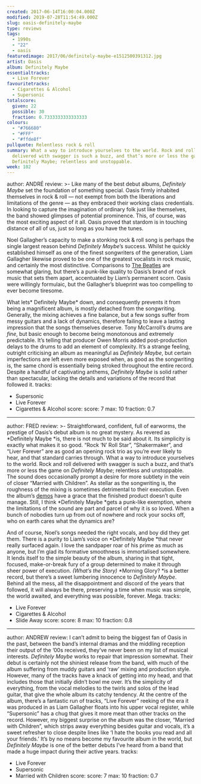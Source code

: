 ```yaml
---
created: 2017-06-14T16:00:04.000Z
modified: 2019-07-28T11:54:49.000Z
slug: oasis-definitely-maybe
type: reviews
tags:
  - 1990s
  - "22"
  - oasis
featuredimage: 2017/06/definitely-maybe-e1512500391312.jpg
artist: Oasis
album: Definitely Maybe
essentialtracks:
  - Live Forever
favouritetracks:
  - Cigarettes & Alcohol
  - Supersonic
totalscore:
  given: 22
  possible: 30
  fraction: 0.7333333333333333
colours:
  - "#766680"
  - "#FFF"
  - "#ffde8f"
pullquote: Relentless rock & roll
summary: What a way to introduce yourselves to the world. Rock and roll
  delivered with swagger is such a buzz, and that’s more or less the game on
  Definitely Maybe; relentless and unstoppable.
week: 102
---
```

author: ANDRÉ
review: >-
  Like many of the best debut albums, *Definitely Maybe* set the foundation of
  something special. Oasis firmly inhabited themselves in rock & roll — not
  exempt from both the liberations and limitations of the genre — as they
  embraced their working class credentials. In looking to capture the
  imagination of ordinary folk just like themselves, the band showed glimpses of
  potential prominence. This, of course, was the most exciting aspect of it all.
  Oasis proved that stardom is in touching distance of all of us, just so long
  as you have the tunes.

  Noel Gallagher’s capacity to make a stonking rock & roll song is perhaps the single largest reason behind *Definitely Maybe*’s success. Whilst he quickly established himself as one of the finest songwriters of the generation, Liam Gallagher likewise proved to be one of the greatest vocalists in rock music, and certainly the most distinctive. Comparisons to [The Beatles](<https://audioxide.com/reviews/the-beatles-revolver/>) are somewhat glaring, but there’s a punk-like quality to Oasis’s brand of rock music that sets them apart, accentuated by Liam’s permanent scorn. Oasis were willingly formulaic, but the Gallagher’s blueprint was too compelling to ever become tiresome.

  What lets* Definitely Maybe* down, and consequently prevents it from being a magnificent album, is mostly detached from the songwriting. Generally, the mixing achieves a fine balance, but a few songs suffer from messy guitars and a lack of dynamics, therefore failing to leave a lasting impression that the songs themselves deserve. Tony McCarroll’s drums are *fine*, but basic enough to become being monotonous and extremely predictable. It’s telling that producer Owen Morris added post-production delays to the drums to add an element of complexity. It’s a strange feeling, outright criticising an album as meaningful as *Definitely Maybe*, but certain imperfections are left even more exposed when, as good as the songwriting is, the same chord is essentially being stroked throughout the entire record. Despite a handful of captivating anthems, *Definitely Maybe* is solid rather than spectacular, lacking the details and variations of the record that followed it.
tracks:
  - Supersonic
  - ­Live Forever
  - ­Cigarettes &amp; Alcohol
score:
  score: 7
  max: 10
  fraction: 0.7
---
author: FRED
review: >-
  Straightforward, confident, full of earworms, the prestige of Oasis’s debut
  album is no great mystery. As revered as *Definitely Maybe *is, there is not
  much to be said about it. Its simplicity is exactly what makes it so good.
  “Rock ‘N’ Roll Star”, “Shakermaker”, and “Liver Forever” are as good an
  opening rock trio as you’re ever likely to hear, and that standard carries
  through. What a way to introduce yourselves to the world. Rock and roll
  delivered with swagger is such a buzz, and that’s more or less the game on
  *Definitely Maybe*; relentless and unstoppable. The sound does occasionally
  prompt a desire for more subtlety in the vein of closer “Married with
  Children”. As stellar as the songwriting is, the roughness of the mixing is
  sometimes detrimental to their execution. Even the album’s
  [demos](<https://www.youtube.com/watch?v=jmC3553Q3Fo>) have a grace that the
  finished product doesn’t quite manage. Still, I think *Definitely Maybe
  *gets a punk-like exemption, where the limitations of the sound are part and
  parcel of why it is so loved. When a bunch of nobodies turn up from out of
  nowhere and rock your socks off, who on earth cares what the dynamics are?

  And of course, Noel’s songs needed the right vocals, and boy did they get them. There is a purity to Liam’s voice on *Definitely Maybe *that never really surfaced again. I love the sandpaper roar of his prime as much as anyone, but I’m glad its formative smoothness is immortalised somewhere. It lends itself to the simple beauty of the album, sharing in that tight, focused, make-or-break fury of a group determined to make it through sheer power of execution. *(What’s the Story)* *Morning Glory? *is a better record, but there’s a sweet lumbering innocence to *Definitely Maybe*. Behind all the mess, all the disappointment and discord of the years that followed, it will always be there, preserving a time when music was simple, the world awaited, and everything was possible, forever. Mega.
tracks:
  - Live Forever
  - ­Cigarettes &amp; Alcohol
  - ­Slide Away
score:
  score: 8
  max: 10
  fraction: 0.8
---
author: ANDREW
review: I can’t admit to being the biggest fan of Oasis in the past, between the
  band’s internal dramas and the middling reception their output of the ’00s
  received, they’ve never been on my list of musical interests. *Definitely
  Maybe* works to repair that impression somewhat. Their debut is certainly not
  the shiniest release from the band, with much of the album suffering from
  muddy guitars and ‘raw’ mixing and production style. However, many of the
  tracks have a knack of getting into my head, and that includes those that
  initially didn’t bowl me over. It’s the simplicity of everything, from the
  vocal melodies to the twirls and solos of the lead guitar, that give the whole
  album its catchy tendency. At the centre of the album, there’s a fantastic run
  of tracks, “Live Forever” reeking of the era it was produced in as Liam
  Gallagher floats into his upper vocal register, while “Supersonic” has a chug
  that gives it more meat than other tracks on the record. However, my biggest
  surprise on the album was the closer, “Married with Children”, which strips
  away everything besides guitar and vocals, it’s a sweet refresher to close
  despite lines like ‘I hate the books you read and all your friends.’ It’s by
  no means become my favourite album in the world, but *Definitely Maybe* is one
  of the better debuts I’ve heard from a band that made a huge impact during
  their active years.
tracks:
  - Live Forever
  - ­Supersonic
  - ­Married with Children
score:
  score: 7
  max: 10
  fraction: 0.7
